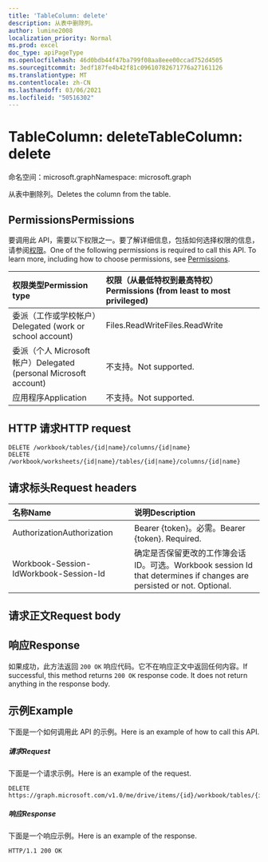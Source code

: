 ```yaml
---
title: 'TableColumn: delete'
description: 从表中删除列。
author: lumine2008
localization_priority: Normal
ms.prod: excel
doc_type: apiPageType
ms.openlocfilehash: 46d0bdb44f47ba799f08aa8eee00ccad752d4505
ms.sourcegitcommit: 3edf187fe4b42f81c09610782671776a27161126
ms.translationtype: MT
ms.contentlocale: zh-CN
ms.lasthandoff: 03/06/2021
ms.locfileid: "50516302"
---
```

# <a name="tablecolumn-delete"></a><span data-ttu-id="5850f-103">TableColumn: delete</span><span class="sxs-lookup"><span data-stu-id="5850f-103">TableColumn: delete</span></span>

<span data-ttu-id="5850f-104">命名空间：microsoft.graph</span><span class="sxs-lookup"><span data-stu-id="5850f-104">Namespace: microsoft.graph</span></span>

<span data-ttu-id="5850f-105">从表中删除列。</span><span class="sxs-lookup"><span data-stu-id="5850f-105">Deletes the column from the table.</span></span>
## <a name="permissions"></a><span data-ttu-id="5850f-106">Permissions</span><span class="sxs-lookup"><span data-stu-id="5850f-106">Permissions</span></span>
<span data-ttu-id="5850f-p101">要调用此 API，需要以下权限之一。要了解详细信息，包括如何选择权限的信息，请参阅[权限](/graph/permissions-reference)。</span><span class="sxs-lookup"><span data-stu-id="5850f-p101">One of the following permissions is required to call this API. To learn more, including how to choose permissions, see [Permissions](/graph/permissions-reference).</span></span>

|<span data-ttu-id="5850f-109">权限类型</span><span class="sxs-lookup"><span data-stu-id="5850f-109">Permission type</span></span>      | <span data-ttu-id="5850f-110">权限（从最低特权到最高特权）</span><span class="sxs-lookup"><span data-stu-id="5850f-110">Permissions (from least to most privileged)</span></span>              |
|:--------------------|:---------------------------------------------------------|
|<span data-ttu-id="5850f-111">委派（工作或学校帐户）</span><span class="sxs-lookup"><span data-stu-id="5850f-111">Delegated (work or school account)</span></span> | <span data-ttu-id="5850f-112">Files.ReadWrite</span><span class="sxs-lookup"><span data-stu-id="5850f-112">Files.ReadWrite</span></span>    |
|<span data-ttu-id="5850f-113">委派（个人 Microsoft 帐户）</span><span class="sxs-lookup"><span data-stu-id="5850f-113">Delegated (personal Microsoft account)</span></span> | <span data-ttu-id="5850f-114">不支持。</span><span class="sxs-lookup"><span data-stu-id="5850f-114">Not supported.</span></span>    |
|<span data-ttu-id="5850f-115">应用程序</span><span class="sxs-lookup"><span data-stu-id="5850f-115">Application</span></span> | <span data-ttu-id="5850f-116">不支持。</span><span class="sxs-lookup"><span data-stu-id="5850f-116">Not supported.</span></span> |

## <a name="http-request"></a><span data-ttu-id="5850f-117">HTTP 请求</span><span class="sxs-lookup"><span data-stu-id="5850f-117">HTTP request</span></span>
<!-- { "blockType": "ignored" } -->
```http
DELETE /workbook/tables/{id|name}/columns/{id|name}
DELETE /workbook/worksheets/{id|name}/tables/{id|name}/columns/{id|name}

```
## <a name="request-headers"></a><span data-ttu-id="5850f-118">请求标头</span><span class="sxs-lookup"><span data-stu-id="5850f-118">Request headers</span></span>
| <span data-ttu-id="5850f-119">名称</span><span class="sxs-lookup"><span data-stu-id="5850f-119">Name</span></span>       | <span data-ttu-id="5850f-120">说明</span><span class="sxs-lookup"><span data-stu-id="5850f-120">Description</span></span>|
|:---------------|:----------|
| <span data-ttu-id="5850f-121">Authorization</span><span class="sxs-lookup"><span data-stu-id="5850f-121">Authorization</span></span>  | <span data-ttu-id="5850f-p102">Bearer {token}。必需。</span><span class="sxs-lookup"><span data-stu-id="5850f-p102">Bearer {token}. Required.</span></span> |
| <span data-ttu-id="5850f-124">Workbook-Session-Id</span><span class="sxs-lookup"><span data-stu-id="5850f-124">Workbook-Session-Id</span></span>  | <span data-ttu-id="5850f-p103">确定是否保留更改的工作簿会话 ID。可选。</span><span class="sxs-lookup"><span data-stu-id="5850f-p103">Workbook session Id that determines if changes are persisted or not. Optional.</span></span>|

## <a name="request-body"></a><span data-ttu-id="5850f-127">请求正文</span><span class="sxs-lookup"><span data-stu-id="5850f-127">Request body</span></span>

## <a name="response"></a><span data-ttu-id="5850f-128">响应</span><span class="sxs-lookup"><span data-stu-id="5850f-128">Response</span></span>

<span data-ttu-id="5850f-p104">如果成功，此方法返回 `200 OK` 响应代码。它不在响应正文中返回任何内容。</span><span class="sxs-lookup"><span data-stu-id="5850f-p104">If successful, this method returns `200 OK` response code. It does not return anything in the response body.</span></span>

## <a name="example"></a><span data-ttu-id="5850f-131">示例</span><span class="sxs-lookup"><span data-stu-id="5850f-131">Example</span></span>
<span data-ttu-id="5850f-132">下面是一个如何调用此 API 的示例。</span><span class="sxs-lookup"><span data-stu-id="5850f-132">Here is an example of how to call this API.</span></span>
##### <a name="request"></a><span data-ttu-id="5850f-133">请求</span><span class="sxs-lookup"><span data-stu-id="5850f-133">Request</span></span>
<span data-ttu-id="5850f-134">下面是一个请求示例。</span><span class="sxs-lookup"><span data-stu-id="5850f-134">Here is an example of the request.</span></span>
<!-- {
  "blockType": "request",
  "name": "tablecolumn_delete"
}-->
```http
DELETE https://graph.microsoft.com/v1.0/me/drive/items/{id}/workbook/tables/{id|name}/columns/{id|name}
```

##### <a name="response"></a><span data-ttu-id="5850f-135">响应</span><span class="sxs-lookup"><span data-stu-id="5850f-135">Response</span></span>
<span data-ttu-id="5850f-136">下面是一个响应示例。</span><span class="sxs-lookup"><span data-stu-id="5850f-136">Here is an example of the response.</span></span> 
<!-- {
  "blockType": "response",
  "truncated": true
} -->
```http
HTTP/1.1 200 OK
```

<!-- uuid: 8fcb5dbc-d5aa-4681-8e31-b001d5168d79
2015-10-25 14:57:30 UTC -->
<!-- {
  "type": "#page.annotation",
  "description": "TableColumn: delete",
  "keywords": "",
  "section": "documentation",
  "tocPath": ""
}-->

